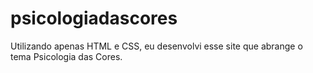 # psicologiadascores
 Utilizando apenas HTML e CSS, eu desenvolvi esse site que abrange o tema Psicologia das Cores.
